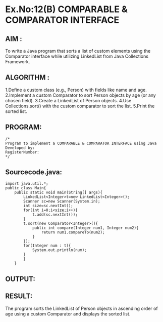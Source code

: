 # Ex.No:12(B)   COMPARABLE & COMPARATOR INTERFACE
## AIM :
To write a Java program that sorts a list of custom elements using the Comparator interface while utilizing LinkedList from Java Collections Framework.
## ALGORITHM :
1.Define a custom class (e.g., Person) with fields like name and age.
2.Implement a custom Comparator to sort Person objects by age (or any chosen field).
3.Create a LinkedList of Person objects.
4.Use Collections.sort() with the custom comparator to sort the list.
5.Print the sorted list.


## PROGRAM:
 ```
/*
Program to implement a COMPARABLE & COMPARATOR INTERFACE using Java
Developed by: 
RegisterNumber:  
*/
```

## Sourcecode.java:
```
import java.util.*;
public class Main{
    public static void main(String[] args){
        LinkedList<Integer>t=new LinkedList<Integer>();
        Scanner sc=new Scanner(System.in);
        int size=sc.nextInt();
        for(int i=0;i<size;i++){
            t.add(sc.nextInt());
        }
        t.sort(new Comparator<Integer>(){
            public int compare(Integer num1, Integer num2){
                return num1.compareTo(num2);
            }
        });
        for(Integer num : t){
            System.out.println(num);
        }
        }
    }
```






## OUTPUT:



## RESULT:
The program sorts the LinkedList of Person objects in ascending order of age using a custom Comparator and displays the sorted list.



